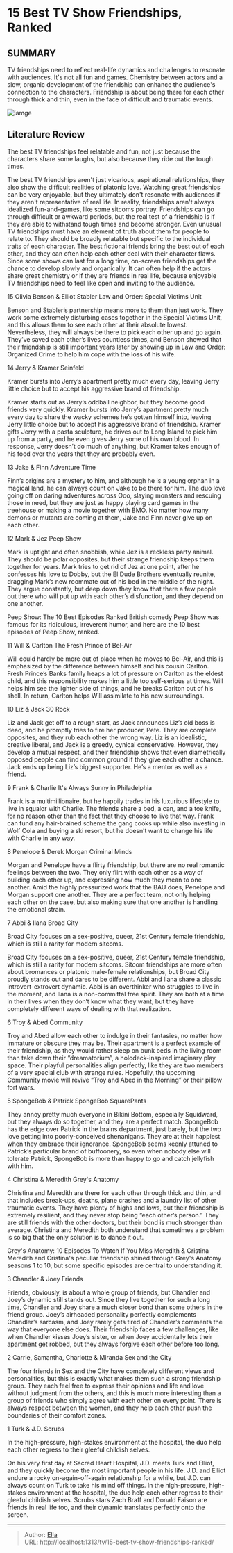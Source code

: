 # 15 Best TV Show Friendships, Ranked


## SUMMARY 


 TV friendships need to reflect real-life dynamics and challenges to resonate with audiences. It&#39;s not all fun and games. 
 Chemistry between actors and a slow, organic development of the friendship can enhance the audience&#39;s connection to the characters. 
 Friendship is about being there for each other through thick and thin, even in the face of difficult and traumatic events. 

![iamge](https://static1.srcdn.com/wordpress/wp-content/uploads/2023/12/mathew-perry-as-chandler-and-matt-leblanc-as-joey-in-friends-5.jpg)

## Literature Review
The best TV friendships feel relatable and fun, not just because the characters share some laughs, but also because they ride out the tough times.




The best TV friendships aren&#39;t just vicarious, aspirational relationships, they also show the difficult realities of platonic love. Watching great friendships can be very enjoyable, but they ultimately don&#39;t resonate with audiences if they aren&#39;t representative of real life. In reality, friendships aren&#39;t always idealized fun-and-games, like some sitcoms portray. Friendships can go through difficult or awkward periods, but the real test of a friendship is if they are able to withstand tough times and become stronger.
Even unusual TV friendships must have an element of truth about them for people to relate to. They should be broadly relatable but specific to the individual traits of each character. The best fictional friends bring the best out of each other, and they can often help each other deal with their character flaws. Since some shows can last for a long time, on-screen friendships get the chance to develop slowly and organically. It can often help if the actors share great chemistry or if they are friends in real life, because enjoyable TV friendships need to feel like open and inviting to the audience.









 








 15  Olivia Benson &amp; Elliot Stabler 
Law and Order: Special Victims Unit


 







Benson and Stabler’s partnership means more to them than just work. They work some extremely disturbing cases together in the Special Victims Unit, and this allows them to see each other at their absolute lowest. Nevertheless, they will always be there to pick each other up and go again. They’ve saved each other’s lives countless times, and Benson showed that their friendship is still important years later by showing up in Law and Order: Organized Crime to help him cope with the loss of his wife.





 14  Jerry &amp; Kramer 
Seinfeld
        

Kramer bursts into Jerry’s apartment pretty much every day, leaving Jerry little choice but to accept his aggressive brand of friendship. 

Kramer starts out as Jerry’s oddball neighbor, but they become good friends very quickly. Kramer bursts into Jerry’s apartment pretty much every day to share the wacky schemes he’s gotten himself into, leaving Jerry little choice but to accept his aggressive brand of friendship. Kramer gifts Jerry with a pasta sculpture, he drives out to Long Island to pick him up from a party, and he even gives Jerry some of his own blood. In response, Jerry doesn’t do much of anything, but Kramer takes enough of his food over the years that they are probably even.





 13  Jake &amp; Finn 
Adventure Time
        

Finn’s origins are a mystery to him, and although he is a young orphan in a magical land, he can always count on Jake to be there for him. The duo love going off on daring adventures across Ooo, slaying monsters and rescuing those in need, but they are just as happy playing card games in the treehouse or making a movie together with BMO. No matter how many demons or mutants are coming at them, Jake and Finn never give up on each other.





 12  Mark &amp; Jez 
Peep Show
        

Mark is uptight and often snobbish, while Jez is a reckless party animal. They should be polar opposites, but their strange friendship keeps them together for years. Mark tries to get rid of Jez at one point, after he confesses his love to Dobby, but the El Dude Brothers eventually reunite, dragging Mark’s new roommate out of his bed in the middle of the night. They argue constantly, but deep down they know that there a few people out there who will put up with each other’s disfunction, and they depend on one another.
            
 
 Peep Show: The 10 Best Episodes Ranked 
British comedy Peep Show was famous for its ridiculous, irreverent humor, and here are the 10 best episodes of Peep Show, ranked.









 11  Will &amp; Carlton 
The Fresh Prince of Bel-Air
        

Will could hardly be more out of place when he moves to Bel-Air, and this is emphasized by the difference between himself and his cousin Carlton. Fresh Prince’s Banks family heaps a lot of pressure on Carlton as the eldest child, and this responsibility makes him a little too self-serious at times. Will helps him see the lighter side of things, and he breaks Carlton out of his shell. In return, Carlton helps Will assimilate to his new surroundings.





 10  Liz &amp; Jack 
30 Rock
        

Liz and Jack get off to a rough start, as Jack announces Liz’s old boss is dead, and he promptly tries to fire her producer, Pete. They are complete opposites, and they rub each other the wrong way. Liz is an idealistic, creative liberal, and Jack is a greedy, cynical conservative. However, they develop a mutual respect, and their friendship shows that even diametrically opposed people can find common ground if they give each other a chance. Jack ends up being Liz’s biggest supporter. He’s a mentor as well as a friend.





 9  Frank &amp; Charlie 
It&#39;s Always Sunny in Philadelphia


 







Frank is a multimillionaire, but he happily trades in his luxurious lifestyle to live in squalor with Charlie. The friends share a bed, a can, and a toe knife, for no reason other than the fact that they choose to live that way. Frank can fund any hair-brained scheme the gang cooks up while also investing in Wolf Cola and buying a ski resort, but he doesn’t want to change his life with Charlie in any way.





 8  Penelope &amp; Derek Morgan 
Criminal Minds
        

Morgan and Penelope have a flirty friendship, but there are no real romantic feelings between the two. They only flirt with each other as a way of building each other up, and expressing how much they mean to one another. Amid the highly pressurized work that the BAU does, Penelope and Morgan support one another. They are a perfect team, not only helping each other on the case, but also making sure that one another is handling the emotional strain.





 7  Abbi &amp; Ilana 
Broad City
        

Broad City focuses on a sex-positive, queer, 21st Century female friendship, which is still a rarity for modern sitcoms. 

Broad City focuses on a sex-positive, queer, 21st Century female friendship, which is still a rarity for modern sitcoms. Sitcom friendships are more often about bromances or platonic male-female relationships, but Broad City proudly stands out and dares to be different. Abbi and Ilana share a classic introvert-extrovert dynamic. Abbi is an overthinker who struggles to live in the moment, and Ilana is a non-committal free spirit. They are both at a time in their lives when they don’t know what they want, but they have completely different ways of dealing with that realization.





 6  Troy &amp; Abed 
Community


 







Troy and Abed allow each other to indulge in their fantasies, no matter how immature or obscure they may be. Their apartment is a perfect example of their friendship, as they would rather sleep on bunk beds in the living room than take down their “dreamatorium”, a holodeck-inspired imaginary play space. Their playful personalities align perfectly, like they are two members of a very special club with strange rules. Hopefully, the upcoming Community movie will revive “Troy and Abed in the Morning” or their pillow fort wars.





 5  SpongeBob &amp; Patrick 
SpongeBob SquarePants
        

They annoy pretty much everyone in Bikini Bottom, especially Squidward, but they always do so together, and they are a perfect match. SpongeBob has the edge over Patrick in the brains department, just barely, but the two love getting into poorly-conceived shenanigans. They are at their happiest when they embrace their ignorance. SpongeBob seems keenly attuned to Patrick’s particular brand of buffoonery, so even when nobody else will tolerate Patrick, SpongeBob is more than happy to go and catch jellyfish with him.





 4  Christina &amp; Meredith 
Grey&#39;s Anatomy
        

Christina and Meredith are there for each other through thick and thin, and that includes break-ups, deaths, plane crashes and a laundry list of other traumatic events. They have plenty of highs and lows, but their friendship is extremely resilient, and they never stop being “each other’s person.” They are still friends with the other doctors, but their bond is much stronger than average. Christina and Meredith both understand that sometimes a problem is so big that the only solution is to dance it out.
            
 
 Grey&#39;s Anatomy: 10 Episodes To Watch If You Miss Meredith &amp; Cristina 
Meredith and Cristina&#39;s peculiar friendship shined through Grey&#39;s Anatomy seasons 1 to 10, but some specific episodes are central to understanding it.









 3  Chandler &amp; Joey 
Friends
        

Friends, obviously, is about a whole group of friends, but Chandler and Joey’s dynamic still stands out. Since they live together for such a long time, Chandler and Joey share a much closer bond than some others in the friend group. Joey’s airheaded personality perfectly complements Chandler’s sarcasm, and Joey rarely gets tired of Chandler’s comments the way that everyone else does. Their friendship faces a few challenges, like when Chandler kisses Joey’s sister, or when Joey accidentally lets their apartment get robbed, but they always forgive each other before too long.





 2  Carrie, Samantha, Charlotte &amp; Miranda 
Sex and the City
        

The four friends in Sex and the City have completely different views and personalities, but this is exactly what makes them such a strong friendship group. They each feel free to express their opinions and life and love without judgment from the others, and this is much more interesting than a group of friends who simply agree with each other on every point. There is always respect between the women, and they help each other push the boundaries of their comfort zones.





 1  Turk &amp; J.D. 
Scrubs
        

In the high-pressure, high-stakes environment at the hospital, the duo help each other regress to their gleeful childish selves. 

On his very first day at Sacred Heart Hospital, J.D. meets Turk and Elliot, and they quickly become the most important people in his life. J.D. and Elliot endure a rocky on-again-off-again relationship for a while, but J.D. can always count on Turk to take his mind off things. In the high-pressure, high-stakes environment at the hospital, the duo help each other regress to their gleeful childish selves. Scrubs stars Zach Braff and Donald Faison are friends in real life too, and their dynamic translates perfectly onto the screen. 

---

> Author: [Ella](https://instagram.hk.cn/)  
> URL: http://localhost:1313/tv/15-best-tv-show-friendships-ranked/  

